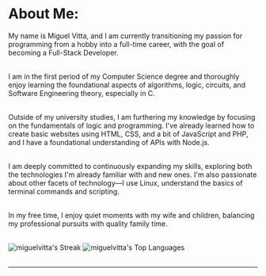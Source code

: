 
# About Me:
My name is Miguel Vitta, and I am currently transitioning my passion for programming from a hobby into a full-time career, with the goal of becoming a Full-Stack Developer. <br> <br>

I am in the first period of my Computer Science degree and thoroughly enjoy learning the foundational aspects of algorithms, logic, circuits, and Software Engineering theory, especially in C.<br> <br>

Outside of my university studies, I am furthering my knowledge by focusing on the fundamentals of logic and programming. I've already learned how to create basic websites using HTML, CSS, and a bit of JavaScript and PHP, and I have a foundational understanding of APIs with Node.js.<br> <br>

I am deeply committed to continuously expanding my skills, exploring both the technologies I'm already familiar with and new ones. I'm also passionate about other facets of technology—I use Linux, understand the basics of terminal commands and scripting. <br> <br>

In my free time, I enjoy quiet moments with my wife and children, balancing my professional pursuits with quality family time. <br> <br>

![miguelvitta's Streak](https://github-readme-streak-stats.herokuapp.com/?user=miguelvitta&theme=dark&hide_border=false)  ![miguelvitta's Top Languages](https://github-readme-stats.vercel.app/api/top-langs/?username=miguelvitta&theme=dark&show_icons=true&hide_border=true&layout=compact) 
<br> <br>


---

